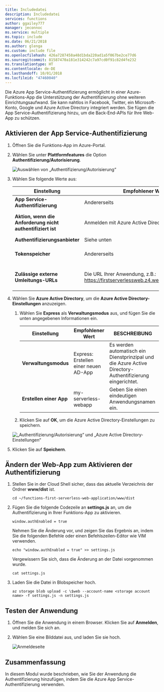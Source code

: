 ```yaml
---
title: Includedatei
description: Includedatei
services: functions
author: ggailey777
manager: jeconnoc
ms.service: multiple
ms.topic: include
ms.date: 06/21/2018
ms.author: glenga
ms.custom: include file
ms.openlocfilehash: 426a7287458a48d1bda220ad1a5f067be2ce77d6
ms.sourcegitcommit: 81587470a181e314242c7a97cd0f91c82d4fe232
ms.translationtype: HT
ms.contentlocale: de-DE
ms.lasthandoff: 10/01/2018
ms.locfileid: "47460040"
---
```

Die Azure App Service-Authentifizierung ermöglicht in einer Azure-Funktions-App die Unterstützung der Authentifizierung ohne weiteren Einrichtungsaufwand. Sie kann nahtlos in Facebook, Twitter, ein Microsoft-Konto, Google und Azure Active Directory integriert werden. Sie fügen die App Service-Authentifizierung hinzu, um die Back-End-APIs für Ihre Web-App zu schützen.

## <a name="enable-app-service-authentication"></a>Aktivieren der App Service-Authentifizierung

1. Öffnen Sie die Funktions-App im Azure-Portal.

1. Wählen Sie unter **Plattformfeatures** die Option **Authentifizierung/Autorisierung**.

    ![Auswählen von „Authentifizierung/Autorisierung“](media/functions-first-serverless-web-app/6-authorization.jpg)

1. Wählen Sie folgende Werte aus:
    
    | Einstellung      |  Empfohlener Wert   | BESCHREIBUNG                                        |
    | --- | --- | ---|
    | **App Service-Authentifizierung** | Andererseits | Aktiviert die Authentifizierung. |
    | **Aktion, wenn die Anforderung nicht authentifiziert ist** | Anmelden mit Azure Active Directory | Wählen Sie eine konfigurierte Authentifizierungsmethode aus (siehe unten). |
    | **Authentifizierungsanbieter** | Siehe unten | Siehe unten |
    | **Tokenspeicher** | Andererseits | Ermöglicht App Service das Speichern und Verwalten von Token. |
    | **Zulässige externe Umleitungs-URLs** | Die URL Ihrer Anwendung, z.B.: https://firstserverlessweb.z4.web.core.windows.net/ | URL(s), an die App Service umleiten darf, nachdem ein Benutzer authentifiziert wurde. |

1. Wählen Sie **Azure Active Directory**, um die **Azure Active Directory-Einstellungen** anzuzeigen.

    1. Wählen Sie **Express** als **Verwaltungsmodus** aus, und fügen Sie die unten angegebenen Informationen ein.
    
        | Einstellung      |  Empfohlener Wert   | BESCHREIBUNG                                        |
        | --- | --- | ---|
        | **Verwaltungsmodus** | Express: Erstellen einer neuen AD-App | Es werden automatisch ein Dienstprinzipal und die Azure Active Directory-Authentifizierung eingerichtet. |
        | **Erstellen einer App** | my-serverless-webapp | Geben Sie einen eindeutigen Anwendungsnamen ein. |
    
    1. Klicken Sie auf **OK**, um die Azure Active Directory-Einstellungen zu speichern.

    ![„Authentifizierung/Autorisierung“ und „Azure Active Directory-Einstellungen“](media/functions-first-serverless-web-app/6-create-aad.png)

1. Klicken Sie auf **Speichern**.


## <a name="modify-the-web-app-to-enable-authentication"></a>Ändern der Web-App zum Aktivieren der Authentifizierung

1. Stellen Sie in der Cloud Shell sicher, dass das aktuelle Verzeichnis der Ordner **www/dist** ist.

    ```azurecli
    cd ~/functions-first-serverless-web-application/www/dist
    ```

1. Fügen Sie die folgende Codezeile an **settings.js** an, um die Authentifizierung in Ihrer Funktions-App zu aktivieren.

    `window.authEnabled = true`

    Nehmen Sie die Änderung vor, und zeigen Sie das Ergebnis an, indem Sie die folgenden Befehle oder einen Befehlszeilen-Editor wie VIM verwenden.

    ```azurecli
    echo "window.authEnabled = true" >> settings.js
    ```

    Vergewissern Sie sich, dass die Änderung an der Datei vorgenommen wurde.

    ```azurecli
    cat settings.js
    ```

1. Laden Sie die Datei in Blobspeicher hoch.

    ```azurecli
    az storage blob upload -c \$web --account-name <storage account name> -f settings.js -n settings.js
    ```


## <a name="test-the-application"></a>Testen der Anwendung

1. Öffnen Sie die Anwendung in einem Browser. Klicken Sie auf **Anmelden**, und melden Sie sich an.

1. Wählen Sie eine Bilddatei aus, und laden Sie sie hoch.

    ![Anmeldeseite](media/functions-first-serverless-web-app/6-aad-auth.png)
    

## <a name="summary"></a>Zusammenfassung

In diesem Modul wurde beschrieben, wie Sie der Anwendung die Authentifizierung hinzufügen, indem Sie die Azure App Service-Authentifizierung verwenden.
